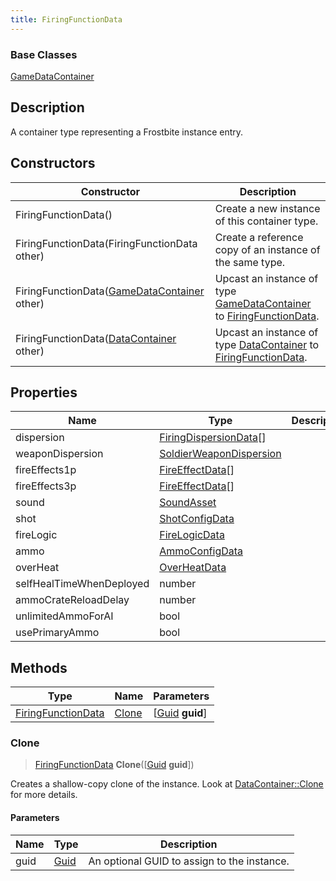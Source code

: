 ```yaml
---
title: FiringFunctionData
---
```

### Base Classes

[GameDataContainer](GameDataContainer)

## Description

A container type representing a Frostbite instance entry.

## Constructors

| Constructor                                                                   | Description                                                                                                                 |
| ----------------------------------------------------------------------------- | --------------------------------------------------------------------------------------------------------------------------- |
| FiringFunctionData()                                                          | Create a new instance of this container type.                                                                               |
| FiringFunctionData(FiringFunctionData other)                                  | Create a reference copy of an instance of the same type.                                                                    |
| FiringFunctionData([GameDataContainer](GameDataContainer) other)              | Upcast an instance of type [GameDataContainer](GameDataContainer) to [FiringFunctionData](FiringFunctionData).              |
| FiringFunctionData([DataContainer](/vext/ref/shared/class/datacontainer) other) | Upcast an instance of type [DataContainer](/vext/ref/shared/class/datacontainer) to [FiringFunctionData](FiringFunctionData). |

## Properties

| Name                     | Type                                               | Description |
| ------------------------ | -------------------------------------------------- | ----------- |
| dispersion               | [FiringDispersionData](FiringDispersionData)\[\]   |             |
| weaponDispersion         | [SoldierWeaponDispersion](SoldierWeaponDispersion) |             |
| fireEffects1p            | [FireEffectData](FireEffectData)\[\]               |             |
| fireEffects3p            | [FireEffectData](FireEffectData)\[\]               |             |
| sound                    | [SoundAsset](SoundAsset)                           |             |
| shot                     | [ShotConfigData](ShotConfigData)                   |             |
| fireLogic                | [FireLogicData](FireLogicData)                     |             |
| ammo                     | [AmmoConfigData](AmmoConfigData)                   |             |
| overHeat                 | [OverHeatData](OverHeatData)                       |             |
| selfHealTimeWhenDeployed | number                                             |             |
| ammoCrateReloadDelay     | number                                             |             |
| unlimitedAmmoForAI       | bool                                               |             |
| usePrimaryAmmo           | bool                                               |             |

## Methods

| Type                                     | Name            | Parameters                                     |
| ---------------------------------------- | --------------- | ---------------------------------------------- |
| [FiringFunctionData](FiringFunctionData) | [Clone](#clone) | \[[Guid](/vext/ref/shared/class/guid) **guid**\] |

### Clone

> [FiringFunctionData](FiringFunctionData) **Clone**(\[[Guid](/vext/ref/shared/class/guid) **guid**\])

Creates a shallow-copy clone of the instance. Look at [DataContainer::Clone](/vext/ref/shared/class/datacontainer#clone) for more details.

#### Parameters

| Name | Type         | Description                                 |
| ---- | ------------ | ------------------------------------------- |
| guid | [Guid](Guid) | An optional GUID to assign to the instance. |
